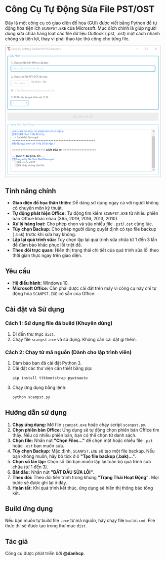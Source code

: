 # Công Cụ Tự Động Sửa File PST/OST

Đây là một công cụ có giao diện đồ họa (GUI) được viết bằng Python để tự động hóa tiện ích `SCANPST.EXE` của Microsoft. Mục đích chính là giúp người dùng sửa chữa hàng loạt các file dữ liệu Outlook (.pst, .ost) một cách nhanh chóng và tiện lợi, thay vì phải thao tác thủ công cho từng file.

![Ảnh chụp màn hình của ứng dụng](screenshot.png)

## Tính năng chính

- **Giao diện đồ họa thân thiện:** Dễ dàng sử dụng ngay cả với người không có chuyên môn kỹ thuật.
- **Tự động phát hiện Office:** Tự động tìm kiếm `SCANPST.EXE` từ nhiều phiên bản Office khác nhau (365, 2019, 2016, 2013, 2010).
- **Xử lý hàng loạt:** Cho phép chọn và sửa nhiều file `.pst`/`.ost` cùng lúc.
- **Tùy chọn Backup:** Cho phép người dùng quyết định có tạo file backup (`.bak`) trước khi sửa hay không.
- **Lặp lại quá trình sửa:** Tùy chọn lặp lại quá trình sửa chữa từ 1 đến 3 lần để đảm bảo khắc phục lỗi triệt để.
- **Theo dõi trực quan:** Hiển thị trạng thái chi tiết của quá trình sửa lỗi theo thời gian thực ngay trên giao diện.

## Yêu cầu

- **Hệ điều hành:** Windows 10.
- **Microsoft Office:** Cần phải được cài đặt trên máy vì công cụ này chỉ tự động hóa `SCANPST.EXE` có sẵn của Office.

## Cài đặt và Sử dụng

### Cách 1: Sử dụng file đã build (Khuyên dùng)

1.  Đi đến thư mục `dist`.
2.  Chạy file `scanpst.exe` và sử dụng. Không cần cài đặt gì thêm.

### Cách 2: Chạy từ mã nguồn (Dành cho lập trình viên)

1.  Đảm bảo bạn đã cài đặt Python 3.
2.  Cài đặt các thư viện cần thiết bằng pip:
    ```sh
    pip install ttkbootstrap pywinauto
    ```
3.  Chạy ứng dụng bằng lệnh:
    ```sh
    python scanpst.py
    ```

## Hướng dẫn sử dụng

1.  **Chạy ứng dụng:** Mở file `scanpst.exe` hoặc chạy script `scanpst.py`.
2.  **Chọn phiên bản Office:** Ứng dụng sẽ tự động chọn phiên bản Office tìm thấy. Nếu có nhiều phiên bản, bạn có thể chọn từ danh sách.
3.  **Chọn file:** Nhấn nút **"Chọn Files..."** để chọn một hoặc nhiều file `.pst` hoặc `.ost` bạn muốn sửa.
4.  **Tùy chọn Backup:** Mặc định, `SCANPST.EXE` sẽ tạo một file backup. Nếu bạn không muốn, hãy bỏ tick ở ô **"Tạo file backup (.bak)..."**.
5.  **Chọn số lần lặp:** Chọn số lần bạn muốn lặp lại toàn bộ quá trình sửa chữa (từ 1 đến 3).
6.  **Bắt đầu:** Nhấn nút **"BẮT ĐẦU SỬA LỖI"**.
7.  **Theo dõi:** Theo dõi tiến trình trong khung **"Trạng Thái Hoạt Động"**. Mọi bước sẽ được ghi lại ở đây.
8.  **Hoàn tất:** Khi quá trình kết thúc, ứng dụng sẽ hiển thị thông báo tổng kết.

## Build ứng dụng

Nếu bạn muốn tự build file `.exe` từ mã nguồn, hãy chạy file `build.cmd`. File thực thi sẽ được tạo trong thư mục `dist`.

## Tác giả

Công cụ được phát triển bởi **@danhcp**.
